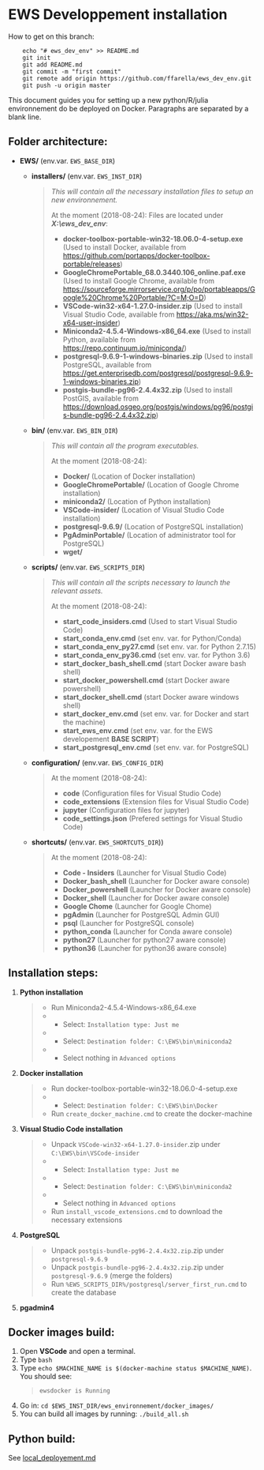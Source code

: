 EWS Developpement installation
============

How to get on this branch:
```
    echo "# ews_dev_env" >> README.md
    git init
    git add README.md
    git commit -m "first commit"
    git remote add origin https://github.com/ffarella/ews_dev_env.git
    git push -u origin master
```


This document guides you for setting up a new python/R/julia environnement do be deployed on Docker.
Paragraphs are separated by a blank line.

Folder architecture:
------------
* **EWS/** (env.var. `EWS_BASE_DIR`)
    * **installers/** (env.var. `EWS_INST_DIR`)
        > *This will contain all the necessary installation files to setup an new environnement.*
        >
        > At the moment (2018-08-24):
        > Files are located under ***X:\ews_dev_env***:
        > * **docker-toolbox-portable-win32-18.06.0-4-setup.exe**   (Used to install Docker, available from https://github.com/portapps/docker-toolbox-portable/releases)
        > * **GoogleChromePortable_68.0.3440.106_online.paf.exe**   (Used to install Google Chrome, available from https://sourceforge.mirrorservice.org/p/po/portableapps/Google%20Chrome%20Portable/?C=M;O=D)
        > * **VSCode-win32-x64-1.27.0-insider.zip**   (Used to install Visual Studio Code, available from https://aka.ms/win32-x64-user-insider)
        > * **Miniconda2-4.5.4-Windows-x86_64.exe**   (Used to install Python, available from https://repo.continuum.io/miniconda/)        
        > * **postgresql-9.6.9-1-windows-binaries.zip**   (Used to install PostgreSQL, available from  https://get.enterprisedb.com/postgresql/postgresql-9.6.9-1-windows-binaries.zip)
        > * **postgis-bundle-pg96-2.4.4x32.zip**   (Used to install PostGIS, available from https://download.osgeo.org/postgis/windows/pg96/postgis-bundle-pg96-2.4.4x32.zip)
    * **bin/** (env.var. `EWS_BIN_DIR`)
        > *This will contain all the program executables.*
        >
        > At the moment (2018-08-24):
        > * **Docker/**   (Location of Docker installation)
        > * **GoogleChromePortable/**   (Location of Google Chrome installation)
        > * **miniconda2/**   (Location of Python installation)
        > * **VSCode-insider/**   (Location of Visual Studio Code installation)
        > * **postgresql-9.6.9/**   (Location of PostgreSQL installation)
        > * **PgAdminPortable/**   (Location of administrator tool for PostgreSQL)
        > * **wget/**  
    * **scripts/** (env.var. `EWS_SCRIPTS_DIR`)
        > *This will contain all the scripts necessary to launch the relevant assets.*
        >
        > At the moment (2018-08-24):
        > * **start_code_insiders.cmd**   (Used to start Visual Studio Code)
        > * **start_conda_env.cmd**   (set env. var. for Python/Conda)     
        > * **start_conda_env_py27.cmd**   (set env. var. for Python 2.7.15)    
        > * **start_conda_env_py36.cmd**   (set env. var. for Python 3.6)      
        > * **start_docker_bash_shell.cmd**   (start Docker aware bash shell)
        > * **start_docker_powershell.cmd**   (start Docker aware powershell)
        > * **start_docker_shell.cmd**   (start Docker aware windows shell)
        > * **start_docker_env.cmd**  (set env. var. for Docker and start the machine)
        > * **start_ews_env.cmd**   (set env. var. for the EWS developement **BASE SCRIPT**)
        > * **start_postgresql_env.cmd**   (set env. var. for PostgreSQL)
    * **configuration/** (env.var. `EWS_CONFIG_DIR`)
        >
        > At the moment (2018-08-24):
        > * **code**   (Configuration files for Visual Studio Code)  
        > * **code_extensions**   (Extension files for Visual Studio Code)  
        > * **jupyter**   (Configuration files for jupyter)  
        > * **code_settings.json**   (Prefered settings for Visual Studio Code)    

        
    * **shortcuts/** (env.var. `EWS_SHORTCUTS_DIR`))
        >
        > At the moment (2018-08-24):
        > * **Code - Insiders**   (Launcher for Visual Studio Code)  
        > * **Docker_bash_shell**   (Launcher for Docker aware console)  
        > * **Docker_powershell**   (Launcher for Docker aware console) 
        > * **Docker_shell**   (Launcher for Docker aware console) 
        > * **Google Chome**   (Launcher for Google Chome) 
        > * **pgAdmin**   (Launcher for PostgreSQL Admin GUI) 
        > * **psql**   (Launcher for PostgreSQL console) 
        > * **python_conda**   (Launcher for Conda aware console) 
        > * **python27**   (Launcher for python27 aware console) 
        > * **python36**   (Launcher for python36 aware console) 


Installation steps:
------------
1. **Python installation**
    > * Run Miniconda2-4.5.4-Windows-x86_64.exe
    > * * Select: `Installation type: Just me`
    > * * Select: `Destination folder: C:\EWS\bin\miniconda2`
    > * * Select nothing in `Advanced options`
2. **Docker installation**
    > * Run docker-toolbox-portable-win32-18.06.0-4-setup.exe
    > * * Select: `Destination folder: C:\EWS\bin\Docker`
    > * Run `create_docker_machine.cmd` to create the docker-machine
3. **Visual Studio Code installation**
    > * Unpack `VSCode-win32-x64-1.27.0-insider`.zip under `C:\EWS\bin\VSCode-insider`
    > * * Select: `Installation type: Just me`
    > * * Select: `Destination folder: C:\EWS\bin\miniconda2`
    > * * Select nothing in `Advanced options`
    > * Run `install_vscode_extensions.cmd` to download the necessary extensions
4. **PostgreSQL**
    > * Unpack `postgis-bundle-pg96-2.4.4x32.zip`.zip under `postgresql-9.6.9`
    > * Unpack `postgis-bundle-pg96-2.4.4x32.zip`.zip under `postgresql-9.6.9` (merge the folders)
    > * Run `%EWS_SCRIPTS_DIR%/postgresql/server_first_run.cmd` to create the database
5. **pgadmin4**
    



Docker images build:
------------

1. Open **VSCode** and open a terminal.
2. Type `bash`
3. Type `echo $MACHINE_NAME is $(docker-machine status $MACHINE_NAME)`. You should see: 
    > `ewsdocker is Running`
4. Go in: `cd $EWS_INST_DIR/ews_environnement/docker_images/`
5. You can build all images by running: `./build_all.sh`



Python build:
------------

See [local_deployement.md](./local_deployement.md)